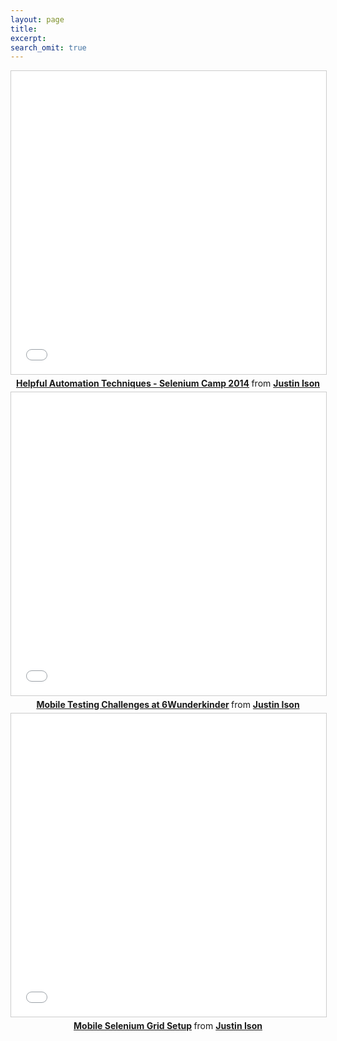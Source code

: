```yaml
---
layout: page
title:
excerpt:
search_omit: true
---
```


<div style="text-align:center;">
	
<iframe src="//www.slideshare.net/slideshow/embed_code/key/4Nrsi1KbpnwB9V" width="595" height="485" frameborder="0" marginwidth="0" marginheight="0" scrolling="no" style="border:1px solid #CCC; border-width:1px; margin-bottom:5px; max-width: 100%;" allowfullscreen> </iframe> <div style="margin-bottom:5px"> <strong> <a href="//www.slideshare.net/justinison75/selenium-camp" title="Helpful Automation Techniques - Selenium Camp 2014" target="_blank">Helpful Automation Techniques - Selenium Camp 2014</a> </strong> from <strong><a href="//www.slideshare.net/justinison75" target="_blank">Justin Ison</a></strong> </div>

<iframe src="//www.slideshare.net/slideshow/embed_code/key/NN1IoGadtXGwX9" width="595" height="485" frameborder="0" marginwidth="0" marginheight="0" scrolling="no" style="border:1px solid #CCC; border-width:1px; margin-bottom:5px; max-width: 100%;" allowfullscreen> </iframe> <div style="margin-bottom:5px"> <strong> <a href="//www.slideshare.net/justinison75/mobile-testing-challenges-at-6wunderkinder" title="Mobile Testing Challenges at 6Wunderkinder" target="_blank">Mobile Testing Challenges at 6Wunderkinder</a> </strong> from <strong><a href="//www.slideshare.net/justinison75" target="_blank">Justin Ison</a></strong> </div>

<iframe src="//www.slideshare.net/slideshow/embed_code/key/xWnPgADxubqSKJ" width="595" height="485" frameborder="0" marginwidth="0" marginheight="0" scrolling="no" style="border:1px solid #CCC; border-width:1px; margin-bottom:5px; max-width: 100%;" allowfullscreen> </iframe> <div style="margin-bottom:5px"> <strong> <a href="//www.slideshare.net/justinison75/mobile-selenium-grid-setup" title="Mobile Selenium Grid Setup" target="_blank">Mobile Selenium Grid Setup</a> </strong> from <strong><a href="//www.slideshare.net/justinison75" target="_blank">Justin Ison</a></strong> </div>

</div>